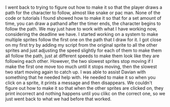 I went back to trying to figure out how to make it so that the player draws a path for the character to follow, almost like snake or pac man. None of the code or tutorials I found showed how to make it so that for a set amount of time, you can draw a pathand after the timer ends, the character begins to follow the path. We may just have to work with what I have working now, considering the deadline we have. I started working on a system to make multiple sprites follow the first one on the path that I draw for it. I got close on my first try by adding my script from the original sprite to all the other sprites and just adjusting the speed slightly for each of them to make them all follow the path, just at different speeds to make them look like they are following each other. However, the two slowest sprites stop moving if I make the first one move too much until it stops moving, then the slowest two start moving again to catch up. I was able to assist Davian with something that he needed help with. He needed to make it so when you click on a sprite, it prints a message and then disappears. We couldn't figure out how to make it so that when the other sprites are clicked on, they print incorrect and nothing happens until you clikc on the correct one, so we just went back to what we had before that worked. 
